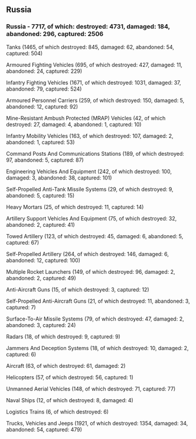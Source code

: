 
 
 ## Russia
 
 ### Russia - 7717, of which: destroyed: 4731, damaged: 184, abandoned: 296, captured: 2506

 

 

 Tanks (1465, of which destroyed: 845, damaged: 62, abandoned: 54, captured: 504)

 Armoured Fighting Vehicles (695, of which destroyed: 427, damaged: 11, abandoned: 24, captured: 229)

 Infantry Fighting Vehicles (1671, of which destroyed: 1031, damaged: 37, abandoned: 79, captured: 524)

 Armoured Personnel Carriers (259, of which destroyed: 150, damaged: 5, abandoned: 12, captured: 92)

 Mine-Resistant Ambush Protected (MRAP) Vehicles (42, of which destroyed: 27, damaged: 4, abandoned: 1, captured: 10)

 Infantry Mobility Vehicles (163, of which destroyed: 107, damaged: 2, abandoned: 1, captured: 53)

 Command Posts And Communications Stations (189, of which destroyed: 97, abandoned: 5, captured: 87)

 Engineering Vehicles And Equipment (242, of which destroyed: 100, damaged: 3, abandoned: 38, captured: 101)

 Self-Propelled Anti-Tank Missile Systems (29, of which destroyed: 9, abandoned: 5, captured: 15)

 Heavy Mortars (25, of which destroyed: 11, captured: 14)

 Artillery Support Vehicles And Equipment (75, of which destroyed: 32, abandoned: 2, captured: 41)

 Towed Artillery (123, of which destroyed: 45, damaged: 6, abandoned: 5, captured: 67)

 Self-Propelled Artillery (264, of which destroyed: 146, damaged: 6, abandoned: 12, captured: 100)

 Multiple Rocket Launchers (149, of which destroyed: 96, damaged: 2, abandoned: 2, captured: 49)

 Anti-Aircraft Guns (15, of which destroyed: 3, captured: 12)

 Self-Propelled Anti-Aircraft Guns (21, of which destroyed: 11, abandoned: 3, captured: 7)

 Surface-To-Air Missile Systems (79, of which destroyed: 47, damaged: 2, abandoned: 3, captured: 24)

 Radars (18, of which destroyed: 9, captured: 9)

 Jammers And Deception Systems (18, of which destroyed: 10, damaged: 2, captured: 6)

 Aircraft (63, of which destroyed: 61, damaged: 2)

 Helicopters (57, of which destroyed: 56, captured: 1)

 Unmanned Aerial Vehicles (148, of which destroyed: 71, captured: 77)

 Naval Ships (12, of which destroyed: 8, damaged: 4)

 Logistics Trains (6, of which destroyed: 6)

 Trucks, Vehicles and Jeeps (1921, of which destroyed: 1354, damaged: 34, abandoned: 54, captured: 479)


